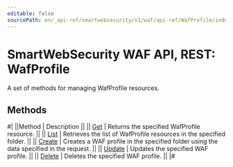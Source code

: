 ```yaml
---
editable: false
sourcePath: en/_api-ref/smartwebsecurity/v1/waf/api-ref/WafProfile/index.md
---
```


# SmartWebSecurity WAF API, REST: WafProfile

A set of methods for managing WafProfile resources.

## Methods

#|
||Method | Description ||
|| [Get](get.md) | Returns the specified WafProfile resource. ||
|| [List](list.md) | Retrieves the list of WafProfile resources in the specified folder. ||
|| [Create](create.md) | Creates a WAF profile in the specified folder using the data specified in the request. ||
|| [Update](update.md) | Updates the specified WAF profile. ||
|| [Delete](delete.md) | Deletes the specified WAF profile. ||
|#